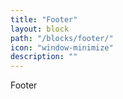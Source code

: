 ```yaml
---
title: "Footer"
layout: block
path: "/blocks/footer/"
icon: "window-minimize"
description: ""
---
```


Footer
